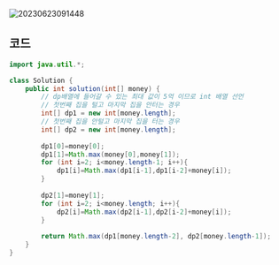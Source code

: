 ![20230623091448](https://github.com/Morning-Algorithm-Study-2023/Algorithm/assets/121210456/dd35c17d-1f25-4a93-bc43-f27d851a41d3)

## 코드

```java
import java.util.*;

class Solution {
    public int solution(int[] money) {
        // dp배열에 들어갈 수 있는 최대 값이 5억 이므로 int 배열 선언
        // 첫번째 집을 털고 마지막 집을 안터는 경우
        int[] dp1 = new int[money.length];
        // 첫번째 집을 안털고 마지막 집을 터는 경우
        int[] dp2 = new int[money.length];
        
        dp1[0]=money[0];
        dp1[1]=Math.max(money[0],money[1]);
        for (int i=2; i<money.length-1; i++){
            dp1[i]=Math.max(dp1[i-1],dp1[i-2]+money[i]);
        }
        
        dp2[1]=money[1];
        for (int i=2; i<money.length; i++){
            dp2[i]=Math.max(dp2[i-1],dp2[i-2]+money[i]);
        }
        
        return Math.max(dp1[money.length-2], dp2[money.length-1]);
    }
}
```
